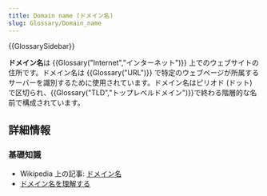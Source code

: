 ```yaml
---
title: Domain name (ドメイン名)
slug: Glossary/Domain_name
---
```


{{GlossarySidebar}}

**ドメイン名**は {{Glossary("Internet","インターネット")}} 上でのウェブサイトの住所です。ドメイン名は {{Glossary("URL")}} で特定のウェブページが所属するサーバーを識別するために使用されています。ドメイン名はピリオド (ドット) で区切られ、{{Glossary("TLD","トップレベルドメイン")}}で終わる階層的な名前で構成されています。

## 詳細情報

### 基礎知識

- Wikipedia 上の記事: [ドメイン名](https://ja.wikipedia.org/wiki/ドメイン名)
- [ドメイン名を理解する](/ja/docs/Learn/Common_questions/What_is_a_domain_name)
